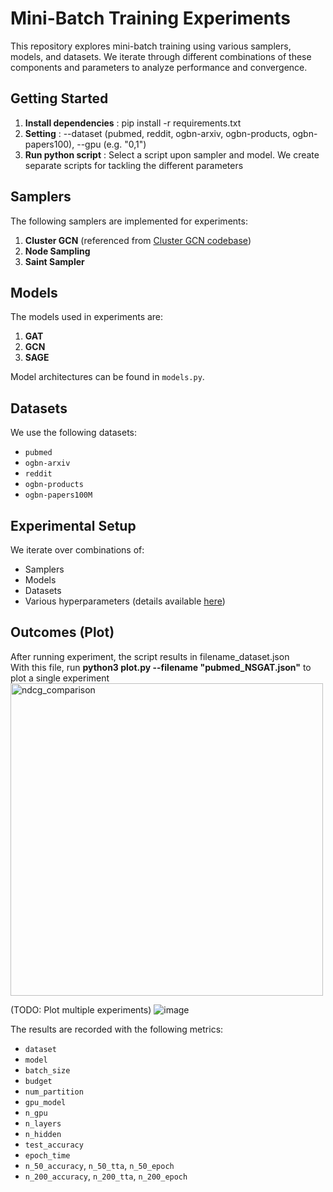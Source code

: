 # Mini-Batch Training Experiments

This repository explores mini-batch training using various samplers, models, and datasets. We iterate through different combinations of these components and parameters to analyze performance and convergence.

## Getting Started
1. **Install dependencies** : pip install -r requirements.txt
2. **Setting** : --dataset (pubmed, reddit, ogbn-arxiv, ogbn-products, ogbn-papers100), --gpu (e.g. "0,1")
3. **Run python script** : Select a script upon sampler and model. We create separate scripts for tackling the different parameters

## Samplers

The following samplers are implemented for experiments:
1. **Cluster GCN** (referenced from [Cluster GCN codebase](https://github.com/dmlc/dgl/tree/master/examples/pytorch/cluster_gcn))
2. **Node Sampling**
3. **Saint Sampler**

## Models

The models used in experiments are:
1. **GAT**
2. **GCN**
3. **SAGE**

Model architectures can be found in `models.py`.

## Datasets

We use the following datasets:
- `pubmed`
- `ogbn-arxiv`
- `reddit`
- `ogbn-products`
- `ogbn-papers100M`

## Experimental Setup

We iterate over combinations of:
- Samplers
- Models
- Datasets
- Various hyperparameters (details available [here](https://arxiv.org/abs/2406.00552))

## Outcomes (Plot)
After running experiment, the script results in filename_dataset.json \
With this file, run **python3 plot.py --filename "pubmed_NSGAT.json"** to plot a single experiment
<img src="https://github.com/user-attachments/assets/f17b46ca-3d8e-41e1-bcfb-1557c8d68451" alt="ndcg_comparison" width="500">

(TODO: Plot multiple experiments)
![image](https://github.com/user-attachments/assets/2d3ac93a-56c0-4eda-a5fd-211a3b056979)


The results are recorded with the following metrics:
- `dataset`
- `model`
- `batch_size`
- `budget`
- `num_partition`
- `gpu_model`
- `n_gpu`
- `n_layers`
- `n_hidden`
- `test_accuracy`
- `epoch_time`
- `n_50_accuracy`, `n_50_tta`, `n_50_epoch`
- `n_200_accuracy`, `n_200_tta`, `n_200_epoch`
